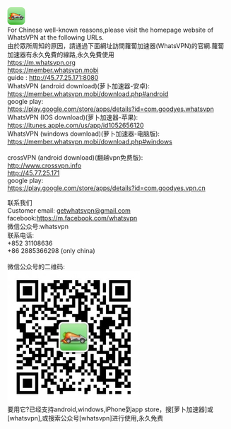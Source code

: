 <a href="#"><img height="40" with="40" src="images/logo.png"></a><br>
For Chinese well-known reasons,please visit the homepage website of WhatsVPN at the following URLs.<br>
由於眾所周知的原因，請通過下面網址訪問蘿蔔加速器(WhatsVPN)的官網.蘿蔔加速器有永久免費的線路,永久免費使用<br>
https://m.whatsvpn.org<br>
https://member.whatsvpn.mobi<br>
guide : http://45.77.25.171:8080<br>
WhatsVPN (android download)(萝卜加速器-安卓):<br>
https://member.whatsvpn.mobi/download.php#android<br>
google play:<br>
https://play.google.com/store/apps/details?id=com.goodyes.whatsvpn<br>
WhatsVPN (IOS download)(萝卜加速器-苹果):<br>
https://itunes.apple.com/us/app/id1052656120<br>
WhatsVPN (windows download)(萝卜加速器-电脑版):<br>
https://member.whatsvpn.mobi/download.php#windows<br>
<br>
crossVPN (android download)(翻越vpn免费版):<br>
http://www.crossvpn.info<br>
http://45.77.25.171<br>
google play:<br>
https://play.google.com/store/apps/details?id=com.goodyes.vpn.cn<br>

联系我们<br>
Customer email: getwhatsvpn@gmail.com<br>
facebook:https://m.facebook.com/whatsvpn<br>
微信公众号:whatsvpn<br>
联系电话:<br>
+852 31108636<br>
+86 2885366298 (only china)<br>
<br>
微信公众号的二维码:<br>
<a href="#"><img src="images/gongzongweichat-300x300.jpg"></a><br>
要用它?已经支持android,windows,iPhone到app store，搜[萝卜加速器]或[whatsvpn],或搜索公众号[whatsvpn]进行使用,永久免费
